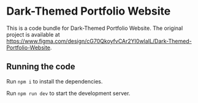 
  # Dark-Themed Portfolio Website

  This is a code bundle for Dark-Themed Portfolio Website. The original project is available at https://www.figma.com/design/cG70QkoyfvCAr2YI0wlaIL/Dark-Themed-Portfolio-Website.

  ## Running the code

  Run `npm i` to install the dependencies.

  Run `npm run dev` to start the development server.
  